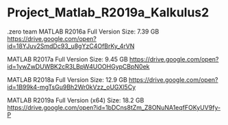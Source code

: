 # Project_Matlab_R2019a_Kalkulus2
.zero team
MATLAB R2016a Full Version
Size: 7.39 GB
https://drive.google.com/open?id=18YJuv2SmdDc93_u8gYzC4OfBrKy_4rVN

MATLAB R2017a Full Version
Size: 9.45 GB
https://drive.google.com/open?id=1ywZwDUWBK2cR3LBpW4UOOHGypCBpN0ek

MATLAB R2018a Full Version
Size: 12.9 GB
https://drive.google.com/open?id=1B99k4-mgTsGu9Bh2Wr0kVzz_oUGXl5Cy

MATLAB R2019a Full Version (x64)
Size: 18.2 GB
https://drive.google.com/open?id=1bDCns8tZm_Z8ONuNA1eqfFOKyUV9fy-P
